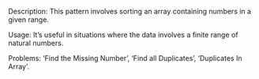 Description: This pattern involves sorting an array containing numbers in a given range.

Usage: It’s useful in situations where the data involves a finite range of natural numbers.

Problems: ‘Find the Missing Number’, ‘Find all Duplicates’, ‘Duplicates In Array’.
